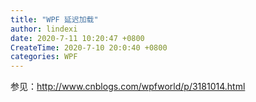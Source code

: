 ```yaml
---
title: "WPF 延迟加载"
author: lindexi
date: 2020-7-11 10:20:47 +0800
CreateTime: 2020-7-10 20:0:40 +0800
categories: WPF
---
```




参见：http://www.cnblogs.com/wpfworld/p/3181014.html
